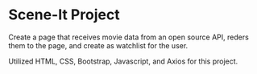 # Scene-It Project

Create a page that receives movie data from an open source API, reders them to the page, and create as watchlist for the user.

Utilized HTML, CSS, Bootstrap, Javascript, and Axios for this project.